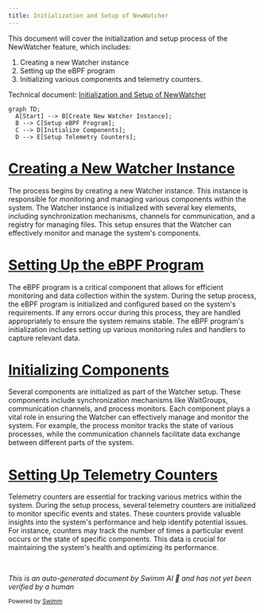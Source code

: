 ```yaml
---
title: Initialization and Setup of NewWatcher
---
```

This document will cover the initialization and setup process of the NewWatcher feature, which includes:

1. Creating a new Watcher instance
2. Setting up the eBPF program
3. Initializing various components and telemetry counters.

Technical document: <SwmLink doc-title="Initialization and Setup of NewWatcher">[Initialization and Setup of NewWatcher](/.swm/initialization-and-setup-of-newwatcher.uoudxts3.sw.md)</SwmLink>

```mermaid
graph TD;
  A[Start] --> B[Create New Watcher Instance];
  B --> C[Setup eBPF Program];
  C --> D[Initialize Components];
  D --> E[Setup Telemetry Counters];
```

# [Creating a New Watcher Instance](https://app.swimm.io/repos/Z2l0aHViJTNBJTNBZGF0YWRvZy1hZ2VudCUzQSUzQVN3aW1tLURlbW8=/docs/uoudxts3#initialization)

The process begins by creating a new Watcher instance. This instance is responsible for monitoring and managing various components within the system. The Watcher instance is initialized with several key elements, including synchronization mechanisms, channels for communication, and a registry for managing files. This setup ensures that the Watcher can effectively monitor and manage the system's components.

# [Setting Up the eBPF Program](https://app.swimm.io/repos/Z2l0aHViJTNBJTNBZGF0YWRvZy1hZ2VudCUzQSUzQVN3aW1tLURlbW8=/docs/uoudxts3#ebpf-program-initialization)

The eBPF program is a critical component that allows for efficient monitoring and data collection within the system. During the setup process, the eBPF program is initialized and configured based on the system's requirements. If any errors occur during this process, they are handled appropriately to ensure the system remains stable. The eBPF program's initialization includes setting up various monitoring rules and handlers to capture relevant data.

# [Initializing Components](https://app.swimm.io/repos/Z2l0aHViJTNBJTNBZGF0YWRvZy1hZ2VudCUzQSUzQVN3aW1tLURlbW8=/docs/uoudxts3#initialization)

Several components are initialized as part of the Watcher setup. These components include synchronization mechanisms like WaitGroups, communication channels, and process monitors. Each component plays a vital role in ensuring the Watcher can effectively manage and monitor the system. For example, the process monitor tracks the state of various processes, while the communication channels facilitate data exchange between different parts of the system.

# [Setting Up Telemetry Counters](https://app.swimm.io/repos/Z2l0aHViJTNBJTNBZGF0YWRvZy1hZ2VudCUzQSUzQVN3aW1tLURlbW8=/docs/uoudxts3#counter-initialization)

Telemetry counters are essential for tracking various metrics within the system. During the setup process, several telemetry counters are initialized to monitor specific events and states. These counters provide valuable insights into the system's performance and help identify potential issues. For instance, counters may track the number of times a particular event occurs or the state of specific components. This data is crucial for maintaining the system's health and optimizing its performance.

&nbsp;

*This is an auto-generated document by Swimm AI 🌊 and has not yet been verified by a human*

<SwmMeta version="3.0.0" repo-id="Z2l0aHViJTNBJTNBZGF0YWRvZy1hZ2VudCUzQSUzQVN3aW1tLURlbW8=" repo-name="datadog-agent"><sup>Powered by [Swimm](/)</sup></SwmMeta>

